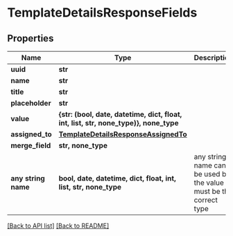 # TemplateDetailsResponseFields


## Properties
Name | Type | Description | Notes
------------ | ------------- | ------------- | -------------
**uuid** | **str** |  | [optional] 
**name** | **str** |  | [optional] 
**title** | **str** |  | [optional] 
**placeholder** | **str** |  | [optional] 
**value** | **{str: (bool, date, datetime, dict, float, int, list, str, none_type)}, none_type** |  | [optional] 
**assigned_to** | [**TemplateDetailsResponseAssignedTo**](TemplateDetailsResponseAssignedTo.md) |  | [optional] 
**merge_field** | **str, none_type** |  | [optional] 
**any string name** | **bool, date, datetime, dict, float, int, list, str, none_type** | any string name can be used but the value must be the correct type | [optional]

[[Back to API list]](../README.md#documentation-for-api-endpoints) [[Back to README]](../README.md)


